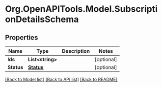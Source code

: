 
# Org.OpenAPITools.Model.SubscriptionDetailsSchema

## Properties

Name | Type | Description | Notes
------------ | ------------- | ------------- | -------------
**Ids** | **List&lt;string&gt;** |  | [optional] 
**Status** | [**Status**](Status.md) |  | [optional] 

[[Back to Model list]](../README.md#documentation-for-models)
[[Back to API list]](../README.md#documentation-for-api-endpoints)
[[Back to README]](../README.md)


